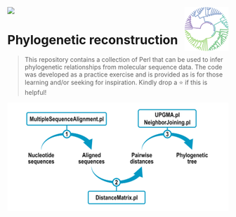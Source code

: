 <img src="https://img.shields.io/badge/Language-Perl-blue.svg" style="zoom:100%;" /> <!--- <img src="https://visitor-badge.glitch.me/badge?page_id=carlga.phylogenetic-analysis-pipeline&right_color=red&left_text=Total%20Visits" alt="visitor badge"/> -->
<img src="https://github.com/carlga/phylogenetic-analysis-pipeline/blob/main/pics/dendrogram.png" width=100 align="right">

# Phylogenetic reconstruction

> This repository contains a collection of Perl that can be used to infer phylogenetic relationships from molecular sequence data.
> The code was developed as a practice exercise and is provided as is for those learning and/or seeking for inspiration.
> Kindly drop a :star: if this is helpful!


![infographic](./pics/phylogenetic-analysis-pipeline.png)

